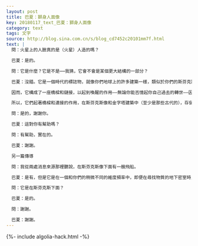 ```yaml
---
layout: post
title: 巴夏：獅身人面像
key: 20180117_text_巴夏：獅身人面像
category: text
tags: 文字
source: http://blog.sina.com.cn/s/blog_cd7452c20101mm7f.html
text: |
  問：火星上的人臉真的是（火星）人造的嗎？

  巴夏：是的。

  問：它是什麼？它是不是⋯⋯我猜，它會不會是某個更大結構的一部分？

  巴夏：沒錯。它是一個時代的標誌物，就像你們地球上的許多建築一樣，類似於你們的斯芬克斯像，知識和信息以地理、原型、藝術的形式被體現——以便它永遠能被收集、永遠地被記住。無論發生什麼，只要石頭還在那裡，信息就永遠在那裡。

  因而，它構成了一座橋樑和鏈接，以起到喚醒的作用——無論你能否憶起你自己過去的轉世——因為你們許多人都是曾經存在於火星上的那個文明的轉世，在那個時候火星還可以支持生命。所以，當你們回望那張面孔的時候，你們回望的是你們自己在那些遠古轉世中的面孔，同樣也與你們地球上曾經的建築建立了連接，尤其是在你們的埃及地區，同樣是作為一個提醒物，在你們星球的古語中，「開羅」的意思是「火星」。

  所以，它們起著橋樑和連接的作用，在斯芬克斯像和金字塔建築中（至少是那些古代的），存儲、保存有信息，直接涉及你們的歷史，你們對太陽系、物理、數學、科學的本質的瞭解。以便萬一發生了什麼事令你們在轉世中變得遺忘，你只需要回望那些宏偉的建築，就能再次收集你所需要的一切基本知識。你明白了嗎？

  問：是的，謝謝你。

  巴夏：這對你有幫助嗎？

  問：有幫助，實在的。

  巴夏：謝謝。

  另一篇傳導

  問：我從兩處消息來源那裡聽說，在斯芬克斯像下面有一艘飛船。

  巴夏：是有，但是它是在一個和你們的稍微不同的維度頻率中，即便在尋找物質的地下密室時，也必須先進行頻率的轉變，一個人才能夠感知到那個物質的飛船。它在此時和你們實相的頻率有些微的不同。

  問：它是在斯芬克斯下面？

  巴夏：是的。

  問：謝謝。

  巴夏：謝謝。
---
```


{%- include algolia-hack.html -%}
